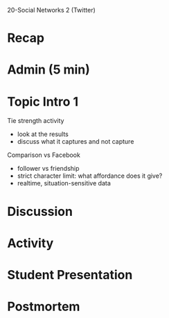 20-Social Networks 2 (Twitter)

# Recap


# Admin (5 min)


# Topic Intro 1

Tie strength activity
- look at the results
- discuss what it captures and not capture


Comparison vs Facebook
- follower vs friendship
- strict character limit: what affordance does it give?
- realtime, situation-sensitive data

# Discussion


# Activity


# Student Presentation


# Postmortem